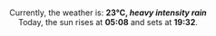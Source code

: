 <p  align="center"><br/>Currently, the weather is: <b> 23°C, <i>heavy intensity rain</i></b></br>Today, the sun rises at <b>05:08</b> and sets at <b>19:32</b>.</p>